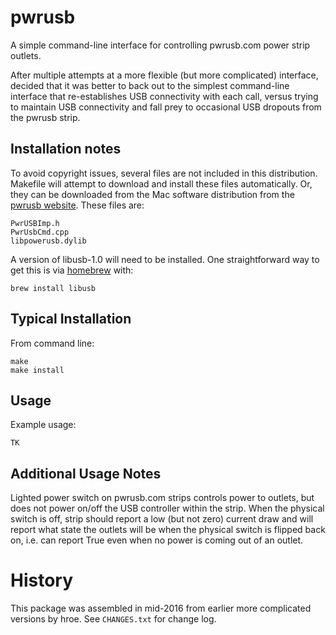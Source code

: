 
# pwrusb

A simple command-line interface for controlling pwrusb.com power strip outlets.

After multiple attempts at a more flexible (but more complicated) interface, decided that it was better to back out to the simplest command-line interface that re-establishes USB connectivity with each call, versus trying to maintain USB connectivity and fall prey to occasional USB dropouts from the pwrusb strip.

## Installation notes

To avoid copyright issues, several files are not included in this distribution.  Makefile will attempt to download and install these files automatically.  Or, they can be downloaded from the Mac software distribution from the [pwrusb website](http://www.pwrusb.com/downloads.html).  These files are:
    
    PwrUSBImp.h
    PwrUsbCmd.cpp
    libpowerusb.dylib

A version of libusb-1.0 will need to be installed.  One straightforward way to get this is via [homebrew](http://brew.sh/) with:

    brew install libusb
            
## Typical Installation

From command line:
    
    make
    make install

## Usage

Example usage:

    TK
        
## Additional Usage Notes

Lighted power switch on pwrusb.com strips controls power to outlets, but does not power on/off the USB controller within the strip.  When the physical switch is off, strip should report a low (but not zero) current draw and will report what state the outlets will be when the physical switch is flipped back on, i.e. can report True even when no power is coming out of an outlet.

# History

This package was assembled in mid-2016 from earlier more complicated versions by hroe.  See `CHANGES.txt` for change log.